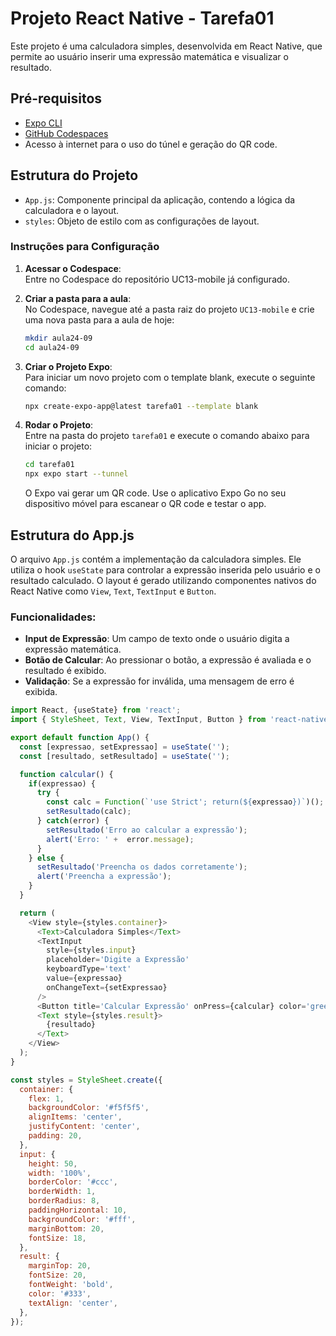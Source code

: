 
# Projeto React Native - Tarefa01

Este projeto é uma calculadora simples, desenvolvida em React Native, que permite ao usuário inserir uma expressão matemática e visualizar o resultado.

## Pré-requisitos

- [Expo CLI](https://docs.expo.dev/get-started/installation/)
- [GitHub Codespaces](https://docs.github.com/en/codespaces)
- Acesso à internet para o uso do túnel e geração do QR code.

## Estrutura do Projeto

- `App.js`: Componente principal da aplicação, contendo a lógica da calculadora e o layout.
- `styles`: Objeto de estilo com as configurações de layout.

### Instruções para Configuração

1. **Acessar o Codespace**:  
   Entre no Codespace do repositório UC13-mobile já configurado.

2. **Criar a pasta para a aula**:  
   No Codespace, navegue até a pasta raiz do projeto `UC13-mobile` e crie uma nova pasta para a aula de hoje:
   
   ```bash
   mkdir aula24-09
   cd aula24-09
   ```

3. **Criar o Projeto Expo**:  
   Para iniciar um novo projeto com o template blank, execute o seguinte comando:

   ```bash
   npx create-expo-app@latest tarefa01 --template blank
   ```

4. **Rodar o Projeto**:  
   Entre na pasta do projeto `tarefa01` e execute o comando abaixo para iniciar o projeto:

   ```bash
   cd tarefa01
   npx expo start --tunnel
   ```

   O Expo vai gerar um QR code. Use o aplicativo Expo Go no seu dispositivo móvel para escanear o QR code e testar o app.

## Estrutura do App.js

O arquivo `App.js` contém a implementação da calculadora simples. Ele utiliza o hook `useState` para controlar a expressão inserida pelo usuário e o resultado calculado. O layout é gerado utilizando componentes nativos do React Native como `View`, `Text`, `TextInput` e `Button`.

### Funcionalidades:

- **Input de Expressão**: Um campo de texto onde o usuário digita a expressão matemática.
- **Botão de Calcular**: Ao pressionar o botão, a expressão é avaliada e o resultado é exibido.
- **Validação**: Se a expressão for inválida, uma mensagem de erro é exibida.

```javascript
import React, {useState} from 'react';
import { StyleSheet, Text, View, TextInput, Button } from 'react-native';

export default function App() {
  const [expressao, setExpressao] = useState('');
  const [resultado, setResultado] = useState('');

  function calcular() {
    if(expressao) {
      try {
        const calc = Function(`'use Strict'; return(${expressao})`)();
        setResultado(calc);
      } catch(error) {
        setResultado('Erro ao calcular a expressão');
        alert('Erro: ' +  error.message);
      }
    } else {
      setResultado('Preencha os dados corretamente');
      alert('Preencha a expressão');
    }
  }

  return (
    <View style={styles.container}>
      <Text>Calculadora Simples</Text>
      <TextInput
        style={styles.input}
        placeholder='Digite a Expressão'
        keyboardType='text'
        value={expressao}
        onChangeText={setExpressao}
      />
      <Button title='Calcular Expressão' onPress={calcular} color='green'/>
      <Text style={styles.result}>
        {resultado}
      </Text>
    </View>
  );
}

const styles = StyleSheet.create({
  container: {
    flex: 1,
    backgroundColor: '#f5f5f5',
    alignItems: 'center',
    justifyContent: 'center',
    padding: 20,
  },
  input: {
    height: 50,
    width: '100%',
    borderColor: '#ccc',
    borderWidth: 1,
    borderRadius: 8,
    paddingHorizontal: 10,
    backgroundColor: '#fff',
    marginBottom: 20,
    fontSize: 18,
  },
  result: {
    marginTop: 20,
    fontSize: 20,
    fontWeight: 'bold',
    color: '#333',
    textAlign: 'center',
  },
});
```
